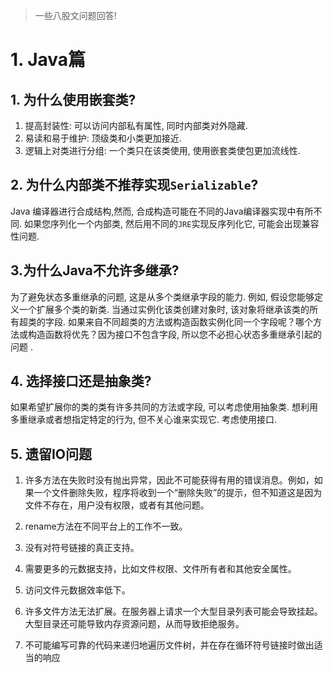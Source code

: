> 一些八股文问题回答!

# 1. Java篇

## 1. 为什么使用嵌套类?

1. 提高封装性: 可以访问内部私有属性, 同时内部类对外隐藏.
2. 易读和易于维护: 顶级类和小类更加接近.
3. 逻辑上对类进行分组: 一个类只在该类使用, 使用嵌套类使包更加流线性.

## 2. 为什么内部类不推荐实现`Serializable`?

Java 编译器进行合成结构,然而, 合成构造可能在不同的Java编译器实现中有所不同. 如果您序列化一个内部类, 然后用不同的`JRE`实现反序列化它, 可能会出现兼容性问题.

## 3.为什么Java不允许多继承?

为了避免状态多重继承的问题, 这是从多个类继承字段的能力. 例如, 假设您能够定义一个扩展多个类的新类. 当通过实例化该类创建对象时, 该对象将继承该类的所有超类的字段. 如果来自不同超类的方法或构造函数实例化同一个字段呢？哪个方法或构造函数将优先？因为接口不包含字段, 所以您不必担心状态多重继承引起的问题 .

## 4. 选择接口还是抽象类?

如果希望扩展你的类的类有许多共同的方法或字段, 可以考虑使用抽象类. 想利用多重继承或者想指定特定的行为, 但不关心谁来实现它. 考虑使用接口.

## 5. 遗留IO问题

1. 许多方法在失败时没有抛出异常，因此不可能获得有用的错误消息。例如，如果一个文件删除失败，程序将收到一个“删除失败”的提示，但不知道这是因为文件不存在，用户没有权限，或者有其他问题。

2. rename方法在不同平台上的工作不一致。

3. 没有对符号链接的真正支持。

4. 需要更多的元数据支持，比如文件权限、文件所有者和其他安全属性。

5. 访问文件元数据效率低下。

6. 许多文件方法无法扩展。在服务器上请求一个大型目录列表可能会导致挂起。大型目录还可能导致内存资源问题，从而导致拒绝服务。

7. 不可能编写可靠的代码来递归地遍历文件树，并在存在循环符号链接时做出适当的响应